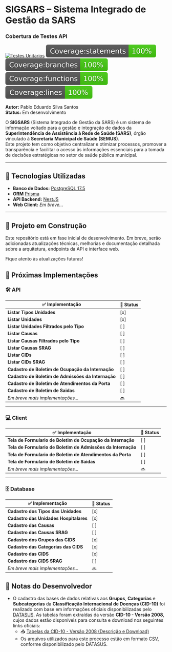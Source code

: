 # SIGSARS – Sistema Integrado de Gestão da SARS

### Cobertura de Testes API

[![Testes Unitarios](https://github.com/heyitsmepablo/sigsars/actions/workflows/testes-unitarios.yml/badge.svg?branch=dev)](https://github.com/heyitsmepablo/sigsars/actions/workflows/testes-unitarios.yml)
![Statements](.github/badges/badge-statements.svg)
![Branches](.github/badges/badge-branches.svg)
![Functions](.github/badges/badge-functions.svg)
![Lines](.github/badges/badge-lines.svg)

**Autor:** Pablo Eduardo Silva Santos  
**Status:** Em desenvolvimento

O **SIGSARS** (Sistema Integrado de Gestão da SARS) é um sistema de informação voltado para a gestão e integração de dados da **Superintendência de Assistência à Rede de Saúde (SARS)**, órgão vinculado à **Secretaria Municipal de Saúde (SEMUS)**.  
Este projeto tem como objetivo centralizar e otimizar processos, promover a transparência e facilitar o acesso às informações essenciais para a tomada de decisões estratégicas no setor de saúde pública municipal.

---

## 🔧 Tecnologias Utilizadas

- **Banco de Dados:** [PostgreSQL 17.5](https://www.postgresql.org/)
- **ORM** [Prisma](https://www.prisma.io/)
- **API Backend:** [NestJS](https://nestjs.com/)
- **Web Client:** _Em breve..._

---

## 🚧 Projeto em Construção

Este repositório está em fase inicial de desenvolvimento. Em breve, serão adicionadas atualizações técnicas, melhorias e documentação detalhada sobre a arquitetura, endpoints da API e interface web.

Fique atento às atualizações futuras!

## 🚀 Próximas Implementações

### 🛠️ API

| ✅ Implementação                                   | 📌 Status |
| -------------------------------------------------- | --------- |
| **Listar Tipos Unidades**                          | [x]       |
| **Listar Unidades**                                | [x]       |
| **Listar Unidades Filtrados pelo Tipo**            | [ ]       |
| **Listar Causas**                                  | [ ]       |
| **Listar Causas Filtrados pelo Tipo**              | [ ]       |
| **Listar Causas SRAG**                             | [ ]       |
| **Listar CIDs**                                    | [ ]       |
| **Listar CIDs SRAG**                               | [ ]       |
| **Cadastro de Boletim de Ocupação da Internação**  | [ ]       |
| **Cadastro de Boletim de Admissões da Internação** | [ ]       |
| **Cadastro de Boletim de Atendimentos da Porta**   | [ ]       |
| **Cadastro de Boletim de Saidas**                  | [ ]       |
| _Em breve mais implementações..._                  | 🔜        |

---

### 💻 Client

| ✅ Implementação                                             | 📌 Status |
| ------------------------------------------------------------ | --------- |
| **Tela de Formulario de Boletim de Ocupação da Internação**  | [ ]       |
| **Tela de Formulario de Boletim de Admissões da Internação** | [ ]       |
| **Tela de Formulario de Boletim de Atendimentos da Porta**   | [ ]       |
| **Tela de Formulario de Boletim de Saidas**                  | [ ]       |
| _Em breve mais implementações..._                            | 🔜        |

---

### 🗄️ Database

| ✅ Implementação                       | 📌 Status |
| -------------------------------------- | --------- |
| **Cadastro dos Tipos das Unidades**    | [x]       |
| **Cadastro das Unidades Hospitalares** | [x]       |
| **Cadastro das Causas**                | [ ]       |
| **Cadastro das Causas SRAG**           | [ ]       |
| **Cadastro dos Grupos das CIDS**       | [x]       |
| **Cadastro das Categorias das CIDS**   | [x]       |
| **Cadastro das CIDS**                  | [x]       |
| **Cadastro das CIDS SRAG**             | [ ]       |
| _Em breve mais implementações..._      | 🔜        |

## 📄 Notas do Desenvolvedor

- O cadastro das bases de dados relativas aos **Grupos**, **Categorias** e **Subcategorias** da **Classificação Internacional de Doenças (CID-10)** foi realizado com base em informações oficiais disponibilizadas pelo [DATASUS](https://datasus.saude.gov.br/). As tabelas foram extraídas da versão **CID-10 - Versão 2008**, cujos dados estão disponíveis para consulta e download nos seguintes links oficiais:
  - 📥 [Tabelas da CID-10 - Versão 2008 (Descrição e Download)](http://www2.datasus.gov.br/cid10/V2008/download.htm)
  - Os arquivos utilizados para este processo estão em formato [CSV](http://www2.datasus.gov.br/cid10/V2008/descrcsv.htm), conforme disponibilizado pelo DATASUS.
